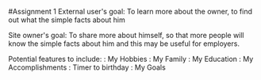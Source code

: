 #Assignment 1 
External user's goal: To learn more about the owner, to find out what the simple facts about him

Site owner's goal: To share more about himself, so that more people will know the simple facts about him and this may be useful
                   for employers.

Potential features to include:
: My Hobbies
: My Family
: My Education 
: My Accomplishments
: Timer to birthday
: My Goals 

